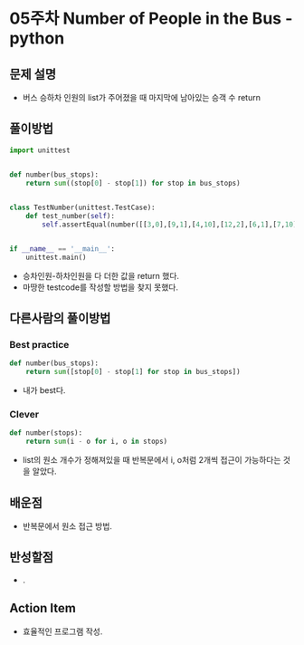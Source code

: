 # 05주차 Number of People in the Bus - python

## 문제 설명
* 버스 승하차 인원의 list가 주어졌을 때 마지막에 남아있는 승객 수 return

## 풀이방법
```python
import unittest


def number(bus_stops):
    return sum((stop[0] - stop[1]) for stop in bus_stops)
        

class TestNumber(unittest.TestCase):
    def test_number(self):
        self.assertEqual(number([[3,0],[9,1],[4,10],[12,2],[6,1],[7,10]]),17)


if __name__ == '__main__':
    unittest.main()
```
* 승차인원-하차인원을 다 더한 값을 return 했다.
* 마땅한 testcode를 작성할 방법을 찾지 못했다.

## 다른사람의 풀이방법

### Best practice
```python
def number(bus_stops):
    return sum([stop[0] - stop[1] for stop in bus_stops])
```
* 내가 best다.

### Clever
```python
def number(stops):
    return sum(i - o for i, o in stops)
```
* list의 원소 개수가 정해져있을 때 반복문에서 i, o처럼 2개씩 접근이 가능하다는 것을 알았다.

## 배운점
* 반복문에서 원소 접근 방법.

## 반성할점
* .

## Action Item
* 효율적인 프로그램 작성.